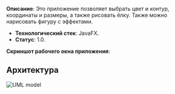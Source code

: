 **Описание**:  Это приложение позволяет выбрать цвет и контур, координаты и размеры, а также рисовать ёлку. Также можно нарисовать фигуру с эффектами.
 - **Технологический стек**: JavaFX.
 - **Статус**:  1.0.

**Скриншот рабочего окна приложения**:
## Архитектура
![UML model](https://github.com/user-attachments/assets/94759896-74ca-4c0c-8c69-16cd15cf597c)
